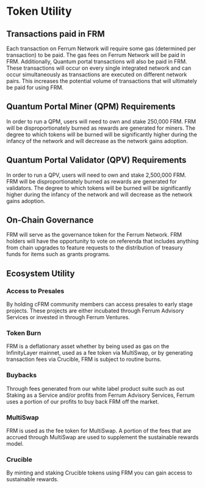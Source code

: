# Token Utility

## Transactions paid in FRM&#x20;

Each transaction on Ferrum Network will require some gas (determined per transaction) to be paid. The gas fees on Ferrum Network will be paid in FRM. Additionally, Quantum portal transactions will also be paid in FRM. These transactions will occur on every single integrated network and can occur simultaneously as transactions are executed on different network pairs. This increases the potential volume of transactions that will ultimately be paid for using FRM.&#x20;

## Quantum Portal Miner (QPM) Requirements&#x20;

In order to run a QPM, users will need to own and stake 250,000 FRM. FRM will be disproportionately burned as rewards are generated for miners. The degree to which tokens will be burned will be significantly higher during the infancy of the network and will decrease as the network gains adoption.

## Quantum Portal Validator (QPV) Requirements

In order to run a QPV, users will need to own and stake 2,500,000 FRM. FRM will be disproportionately burned as rewards are generated for validators. The degree to which tokens will be burned will be significantly higher during the infancy of the network and will decrease as the network gains adoption.

## On-Chain Governance

FRM will serve as the governance token for the Ferrum Network. FRM holders will have the opportunity to vote on referenda that includes anything from chain upgrades to feature requests to the distribution of treasury funds for items such as grants programs.&#x20;

## Ecosystem Utility&#x20;

### Access to Presales&#x20;

By holding cFRM community members can access presales to early stage projects. These projects are either incubated through Ferrum Advisory Services or invested in through Ferrum Ventures.

### Token Burn&#x20;

FRM is a deflationary asset whether by being used as gas on the InfinityLayer mainnet, used as a fee token via MultiSwap, or by generating transaction fees via Crucible, FRM is subject to routine burns.&#x20;

### Buybacks&#x20;

Through fees generated from our white label product suite such as out Staking as a Service and/or profits from Ferrum Advisory Services, Ferrum uses a portion of our profits to buy back FRM off the market.&#x20;

### MultiSwap&#x20;

FRM is used as the fee token for MultiSwap. A portion of the fees that are accrued through MultiSwap are used to supplement the sustainable rewards model.&#x20;

### Crucible&#x20;

By minting and staking Crucible tokens using FRM you can gain access to sustainable rewards.
